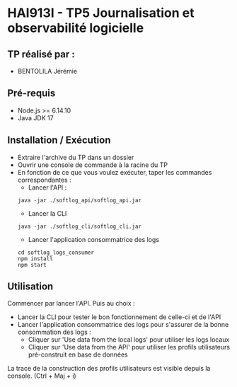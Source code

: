 # HAI913I - TP5 Journalisation et observabilité logicielle

## TP réalisé par :
- BENTOLILA Jérémie

## Pré-requis

- Node.js >= 6.14.10 
- Java JDK 17

## Installation / Exécution

- Extraire l'archive du TP dans un dossier
- Ouvrir une console de commande à la racine du TP
- En fonction de ce que vous voulez exécuter, taper les commandes correspondantes :
  - Lancer l'API :
  ``` 
  java -jar ./softlog_api/softlog_api.jar
  ```
  - Lancer la CLI 
  ``` 
  java -jar ./softlog_cli/softlog_cli.jar
  ``` 
  - Lancer l'application consommatrice des logs
  ```
  cd softlog_logs_consumer
  npm install
  npm start
  ```
## Utilisation

Commencer par lancer l'API. 
Puis au choix :
- Lancer la CLI pour tester le bon fonctionnement de celle-ci et de l'API
- Lancer l'application consommatrice des logs pour s'assurer de la bonne consommation des logs :
  - Cliquer sur 'Use data from the local logs' pour utiliser les logs locaux
  - Cliquer sur 'Use data from the API' pour utiliser les profils utilisateurs pré-construit en base de données

La trace de la construction des profils utilisateurs est visible depuis la console. (Ctrl + Maj + i)
